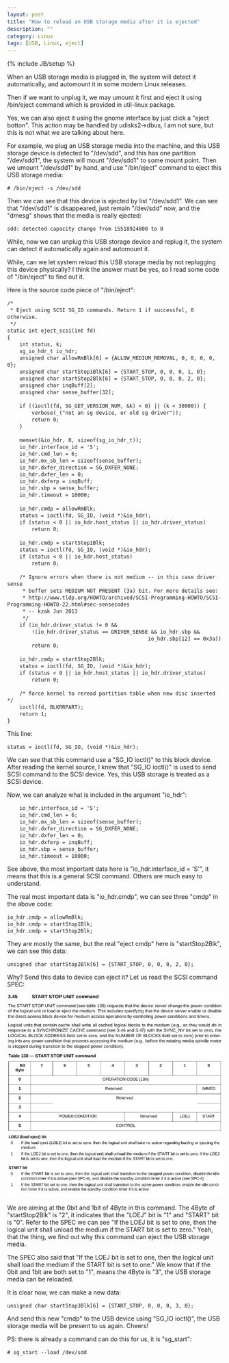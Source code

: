 ```yaml
---
layout: post
title: "How to reload an USB storage media after it is ejected"
description: ""
category: Linux
tags: [USB, Linux, eject]
---
```

{% include JB/setup %}

When an USB storage media is plugged in, the system will detect
it automatically, and automount it in some modern Linux releases.

Then if we want to unplug it, we may umount it first and eject
it using /bin/eject command which is provided in util-linux package.

Yes, we can also eject it using the gnome interface by just click
a "eject botton". This action may be handled by udisks2->dbus, I
am not sure, but this is not what we are talking about here.

For example, we plug an USB storage media into the machine, and
this USB storage device is detected to "/dev/sdd", and this has
one partition "/dev/sdd1", the system will mount "/dev/sdd1" to
some mount point. Then we umount "/dev/sdd1" by hand, and use
"/bin/eject" command to eject this USB storage media:

	# /bin/eject -s /dev/sdd

Then we can see that this device is ejected by list "/dev/sdd1".
We can see that "/dev/sdd1" is disappeared, just remain "/dev/sdd" now,
and the "dmesg" shows that the media is really ejected:

	sdd: detected capacity change from 15518924800 to 0

While, now we can unplug this USB storage device and replug it, the system
can detect it automatically again and automount it.

While, can we let system reload this USB storage media by not replugging
this device physically? I think the answer must be yes, so I read some
code of "/bin/eject" to find out it.

Here is the source code piece of "/bin/eject":

	/*
	 * Eject using SCSI SG_IO commands. Return 1 if successful, 0 otherwise.
	 */
	static int eject_scsi(int fd)
	{
		int status, k;
		sg_io_hdr_t io_hdr;
		unsigned char allowRmBlk[6] = {ALLOW_MEDIUM_REMOVAL, 0, 0, 0, 0, 0};
		unsigned char startStop1Blk[6] = {START_STOP, 0, 0, 0, 1, 0};
		unsigned char startStop2Blk[6] = {START_STOP, 0, 0, 0, 2, 0};
		unsigned char inqBuff[2];
		unsigned char sense_buffer[32];
	
		if ((ioctl(fd, SG_GET_VERSION_NUM, &k) < 0) || (k < 30000)) {
			verbose(_("not an sg device, or old sg driver"));
			return 0;
		}
	
		memset(&io_hdr, 0, sizeof(sg_io_hdr_t));
		io_hdr.interface_id = 'S';
		io_hdr.cmd_len = 6;
		io_hdr.mx_sb_len = sizeof(sense_buffer);
		io_hdr.dxfer_direction = SG_DXFER_NONE;
		io_hdr.dxfer_len = 0;
		io_hdr.dxferp = inqBuff;
		io_hdr.sbp = sense_buffer;
		io_hdr.timeout = 10000;
	
		io_hdr.cmdp = allowRmBlk;
		status = ioctl(fd, SG_IO, (void *)&io_hdr);
		if (status < 0 || io_hdr.host_status || io_hdr.driver_status)
			return 0;
	
		io_hdr.cmdp = startStop1Blk;
		status = ioctl(fd, SG_IO, (void *)&io_hdr);
		if (status < 0 || io_hdr.host_status)
			return 0;
	
		/* Ignore errors when there is not medium -- in this case driver sense
		 * buffer sets MEDIUM NOT PRESENT (3a) bit. For more details see:
		 * http://www.tldp.org/HOWTO/archived/SCSI-Programming-HOWTO/SCSI-Programming-HOWTO-22.html#sec-sensecodes
		 * -- kzak Jun 2013
		 */
		if (io_hdr.driver_status != 0 &&
		    !(io_hdr.driver_status == DRIVER_SENSE && io_hdr.sbp &&
			                                      io_hdr.sbp[12] == 0x3a))
			return 0;
	
		io_hdr.cmdp = startStop2Blk;
		status = ioctl(fd, SG_IO, (void *)&io_hdr);
		if (status < 0 || io_hdr.host_status || io_hdr.driver_status)
			return 0;
	
		/* force kernel to reread partition table when new disc inserted */
		ioctl(fd, BLKRRPART);
		return 1;
	}

This line:

	status = ioctl(fd, SG_IO, (void *)&io_hdr);

We can see that this command use a "SG_IO ioctl()" to this block device.
After reading the kernel source, I knew that "SG_IO ioctl()" is used to send
SCSI command to the SCSI device. Yes, this USB storage is treated as a SCSI
device.

Now, we can analyze what is included in the argument "io_hdr":

		io_hdr.interface_id = 'S';
		io_hdr.cmd_len = 6;
		io_hdr.mx_sb_len = sizeof(sense_buffer);
		io_hdr.dxfer_direction = SG_DXFER_NONE;
		io_hdr.dxfer_len = 0;
		io_hdr.dxferp = inqBuff;
		io_hdr.sbp = sense_buffer;
		io_hdr.timeout = 10000;

See above, the most important data here is "io_hdr.interface_id = 'S'",
it means that this is a general SCSI command. Others are much easy to
understand.

The real most important data is "io_hdr.cmdp", we can see three "cmdp"
in the above code:

	io_hdr.cmdp = allowRmBlk;
	io_hdr.cmdp = startStop1Blk;
	io_hdr.cmdp = startStop2Blk;

They are mostly the same, but the real "eject cmdp" here is "startStop2Blk",
we can see this data:

	unsigned char startStop2Blk[6] = {START_STOP, 0, 0, 0, 2, 0};

Why? Send this data to device can eject it? Let us read the SCSI command SPEC:

![star_stop_1](/images/2013-09-13-1.png)
![star_stop_2](/images/2013-09-13-2.png)

We are aiming at the 0bit and 1bit of 4Byte in this command. The 4Byte of "startStop2Blk"
is "2", it indicates that the "LOEJ" bit is "1" and "START" bit is "0". Refer to the
SPEC we can see "If the LOEJ bit is set to one, then the logical unit shall unload the
medium if the START bit is set to zero." Yeah, that the thing, we find out why this
command can eject the USB storage media.

The SPEC also said that "If the LOEJ bit is set to one, then the logical unit shall
load the medium if the START bit is set to one." We know that if the 0bit and 1bit
are both set to "1", means the 4Byte is "3", the USB storage media can be reloaded.

It is clear now, we can make a new data:

	unsigned char startStop3Blk[6] = {START_STOP, 0, 0, 0, 3, 0};

And send this new "cmdp" to the USB device using "SG_IO ioctl()", the USB storage
media will be present to us again. Cheers!

PS: there is already a command can do this for us, it is "sg_start":

	# sg_start --load /dev/sdd
